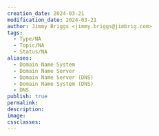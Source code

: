 ```yaml
---
creation_date: 2024-03-21
modification_date: 2024-03-21
author: Jimmy Briggs <jimmy.briggs@jimbrig.com>
tags:
  - Type/NA
  - Topic/NA
  - Status/NA
aliases:
  - Domain Name System
  - Domain Name Server
  - Domain Name Server (DNS)
  - Domain Name System (DNS)
  - DNS
publish: true
permalink:
description:
image:
cssclasses:
---
```

